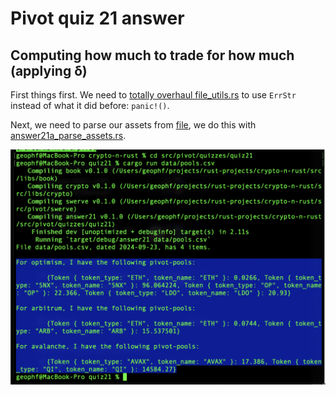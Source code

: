 # Pivot quiz 21 answer

## Computing how much to trade for how much (applying δ)

First things first. We need to 
[totally overhaul file_utils.rs](../../libs/book/file_utils.rs) to use
`ErrStr` instead of what it did before: `panic!()`.

Next, we need to parse our assets from [file](data/pools.csv), we do this with
[answer21a_parse_assets.rs](answer21a_parse_assets.rs).

![Assets](imgs/02-assets.png)
